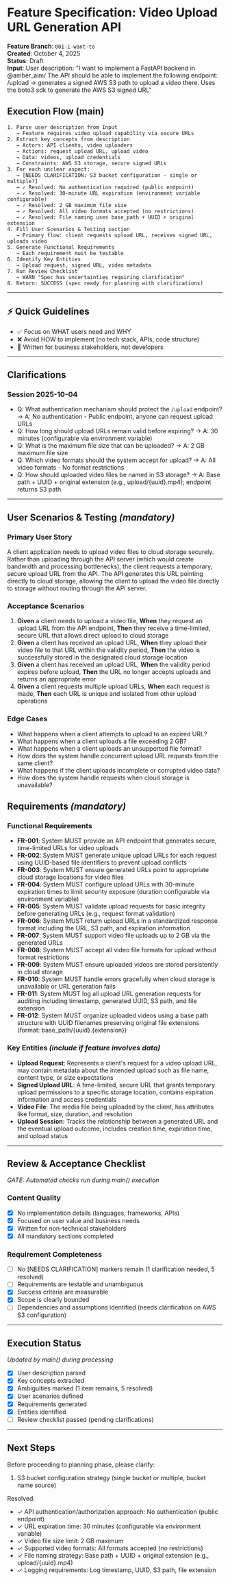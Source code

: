 # Feature Specification: Video Upload URL Generation API

**Feature Branch**: `001-i-want-to`  
**Created**: October 4, 2025  
**Status**: Draft  
**Input**: User description: "I want to implement a FastAPI backend in @amber_aim/ The API should be able to implement the following endpoint: /upload -> generates a signed AWS S3 path to upload a video there. Uses the boto3 sdk to generate the AWS S3 signed URL"

## Execution Flow (main)

```
1. Parse user description from Input
   → Feature requires video upload capability via secure URLs
2. Extract key concepts from description
   → Actors: API clients, video uploaders
   → Actions: request upload URL, upload video
   → Data: videos, upload credentials
   → Constraints: AWS S3 storage, secure signed URLs
3. For each unclear aspect:
   → [NEEDS CLARIFICATION: S3 bucket configuration - single or multiple?]
   → ✓ Resolved: No authentication required (public endpoint)
   → ✓ Resolved: 30-minute URL expiration (environment variable configurable)
   → ✓ Resolved: 2 GB maximum file size
   → ✓ Resolved: All video formats accepted (no restrictions)
   → ✓ Resolved: File naming uses base_path + UUID + original extension
4. Fill User Scenarios & Testing section
   → Primary flow: client requests upload URL, receives signed URL, uploads video
5. Generate Functional Requirements
   → Each requirement must be testable
6. Identify Key Entities
   → Upload request, signed URL, video metadata
7. Run Review Checklist
   → WARN "Spec has uncertainties requiring clarification"
8. Return: SUCCESS (spec ready for planning with clarifications)
```

---

## ⚡ Quick Guidelines

- ✅ Focus on WHAT users need and WHY
- ❌ Avoid HOW to implement (no tech stack, APIs, code structure)
- 👥 Written for business stakeholders, not developers

---

## Clarifications

### Session 2025-10-04

- Q: What authentication mechanism should protect the `/upload` endpoint? → A: No authentication - Public endpoint, anyone can request upload URLs
- Q: How long should upload URLs remain valid before expiring? → A: 30 minutes (configurable via environment variable)
- Q: What is the maximum file size that can be uploaded? → A: 2 GB maximum file size
- Q: Which video formats should the system accept for upload? → A: All video formats - No format restrictions
- Q: How should uploaded video files be named in S3 storage? → A: Base path + UUID + original extension (e.g., upload/{uuid}.mp4); endpoint returns S3 path

---

## User Scenarios & Testing _(mandatory)_

### Primary User Story

A client application needs to upload video files to cloud storage securely. Rather than uploading through the API server (which would create bandwidth and processing bottlenecks), the client requests a temporary, secure upload URL from the API. The API generates this URL pointing directly to cloud storage, allowing the client to upload the video file directly to storage without routing through the API server.

### Acceptance Scenarios

1. **Given** a client needs to upload a video file, **When** they request an upload URL from the API endpoint, **Then** they receive a time-limited, secure URL that allows direct upload to cloud storage
2. **Given** a client has received an upload URL, **When** they upload their video file to that URL within the validity period, **Then** the video is successfully stored in the designated cloud storage location
3. **Given** a client has received an upload URL, **When** the validity period expires before upload, **Then** the URL no longer accepts uploads and returns an appropriate error
4. **Given** a client requests multiple upload URLs, **When** each request is made, **Then** each URL is unique and isolated from other upload operations

### Edge Cases

- What happens when a client attempts to upload to an expired URL?
- What happens when a client uploads a file exceeding 2 GB?
- What happens when a client uploads an unsupported file format?
- How does the system handle concurrent upload URL requests from the same client?
- What happens if the client uploads incomplete or corrupted video data?
- How does the system handle requests when cloud storage is unavailable?

## Requirements _(mandatory)_

### Functional Requirements

- **FR-001**: System MUST provide an API endpoint that generates secure, time-limited URLs for video uploads
- **FR-002**: System MUST generate unique upload URLs for each request using UUID-based file identifiers to prevent upload conflicts
- **FR-003**: System MUST ensure generated URLs point to appropriate cloud storage locations for video files
- **FR-004**: System MUST configure upload URLs with 30-minute expiration times to limit security exposure (duration configurable via environment variable)
- **FR-005**: System MUST validate upload requests for basic integrity before generating URLs (e.g., request format validation)
- **FR-006**: System MUST return upload URLs in a standardized response format including the URL, S3 path, and expiration information
- **FR-007**: System MUST support video file uploads up to 2 GB via the generated URLs
- **FR-008**: System MUST accept all video file formats for upload without format restrictions
- **FR-009**: System MUST ensure uploaded videos are stored persistently in cloud storage
- **FR-010**: System MUST handle errors gracefully when cloud storage is unavailable or URL generation fails
- **FR-011**: System MUST log all upload URL generation requests for auditing including timestamp, generated UUID, S3 path, and file extension
- **FR-012**: System MUST organize uploaded videos using a base path structure with UUID filenames preserving original file extensions (format: base_path/{uuid}.{extension})

### Key Entities _(include if feature involves data)_

- **Upload Request**: Represents a client's request for a video upload URL, may contain metadata about the intended upload such as file name, content type, or size expectations
- **Signed Upload URL**: A time-limited, secure URL that grants temporary upload permissions to a specific storage location, contains expiration information and access credentials
- **Video File**: The media file being uploaded by the client, has attributes like format, size, duration, and resolution
- **Upload Session**: Tracks the relationship between a generated URL and the eventual upload outcome, includes creation time, expiration time, and upload status

---

## Review & Acceptance Checklist

_GATE: Automated checks run during main() execution_

### Content Quality

- [x] No implementation details (languages, frameworks, APIs)
- [x] Focused on user value and business needs
- [x] Written for non-technical stakeholders
- [x] All mandatory sections completed

### Requirement Completeness

- [ ] No [NEEDS CLARIFICATION] markers remain (1 clarification needed, 5 resolved)
- [ ] Requirements are testable and unambiguous
- [x] Success criteria are measurable
- [x] Scope is clearly bounded
- [ ] Dependencies and assumptions identified (needs clarification on AWS S3 configuration)

---

## Execution Status

_Updated by main() during processing_

- [x] User description parsed
- [x] Key concepts extracted
- [x] Ambiguities marked (1 item remains, 5 resolved)
- [x] User scenarios defined
- [x] Requirements generated
- [x] Entities identified
- [ ] Review checklist passed (pending clarifications)

---

## Next Steps

Before proceeding to planning phase, please clarify:

1. S3 bucket configuration strategy (single bucket or multiple, bucket name source)

Resolved:

- ✓ API authentication/authorization approach: No authentication (public endpoint)
- ✓ URL expiration time: 30 minutes (configurable via environment variable)
- ✓ Video file size limit: 2 GB maximum
- ✓ Supported video formats: All formats accepted (no restrictions)
- ✓ File naming strategy: Base path + UUID + original extension (e.g., upload/{uuid}.mp4)
- ✓ Logging requirements: Log timestamp, UUID, S3 path, file extension
